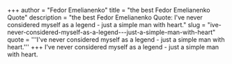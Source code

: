 +++
author = "Fedor Emelianenko"
title = "the best Fedor Emelianenko Quote"
description = "the best Fedor Emelianenko Quote: I've never considered myself as a legend - just a simple man with heart."
slug = "ive-never-considered-myself-as-a-legend---just-a-simple-man-with-heart"
quote = '''I've never considered myself as a legend - just a simple man with heart.'''
+++
I've never considered myself as a legend - just a simple man with heart.
